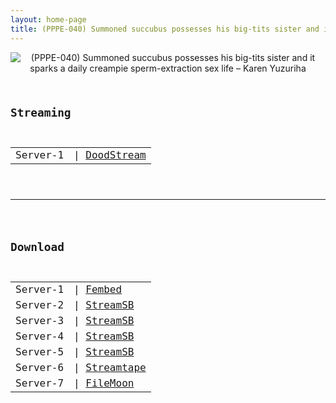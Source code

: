 ```yaml
---
layout: home-page
title: (PPPE-040) Summoned succubus possesses his big-tits sister and it sparks a daily creampie sperm-extraction sex life – Karen Yuzuriha
---
```

<center>
<img src="https://blogger.googleusercontent.com/img/b/R29vZ2xl/AVvXsEhopThH1HcUfTAUUFDDZ7crf-Roz29zu9MNFt_t7GpKKQHLgZ27exztPKQKfFG1nbYEAElkLYr_7lEshlhlZ1EjP8F2K5aHAaPBPBgFiU9jIELFbCtVM2v36IfE79WAr4AulxsAHVZutu6y_r1NGOVSvDEFxdeg5ZAkOWv8mpgmtZ4pZ4xGVnB1Ufkt/s1600/pppe040pl.jpg" alt="(PPPE-040) Summoned succubus possesses his big-tits sister and it sparks a daily creampie sperm-extraction sex life – Karen Yuzuriha">
</center>
<pre><code>
<h2>Streaming</h2>
<table><tbody>
<tr>
<td>Server-1</td>
<td>| <a href="https://dood.ws/e/wynpziahoc59i6g1znb9vcls4rsi6ru" target="_blank">DoodStream</a></td>
</tr>
</tbody></table>

<hr />

<h2>Download</h2>
<table><tbody>
<tr>
<td>Server-1</td>
<td>| <a href="https://watchjavnow.xyz/f/pzl5gum62qk7dm2" target="_blank">Fembed</a></td>
</tr>
<tr>
<td>Server-2</td>
<td>| <a href="https://javside.com/d/ejpgts2p9atz.html" target="_blank">StreamSB</a></td>
</tr>
<tr>
<td>Server-3</td>
<td>| <a href="https://sbfull.com/d/4vv75khycw6x.html" target="_blank">StreamSB</a></td>
</tr>
<tr>
<td>Server-4</td>
<td>| <a href="https://streamsb.net/d/g28txoryh3ag.html" target="_blank">StreamSB</a></td>
</tr>
<tr>
<td>Server-5</td>
<td>| <a href="https://streamsb.net/d/fx7d8kx07qmb.html" target="_blank">StreamSB</a></td>
</tr>
<tr>
<td>Server-6</td>
<td>| <a href="https://streamtape.com/v/09rDx1XW4jublpQ" target="_blank">Streamtape</a></td>
</tr>
<tr>
<td>Server-7</td>
<td>| <a href="https://filemoon.sx/d/xerbc1qghwkr" target="_blank">FileMoon</a></td>
</tr>
</tbody></table>
</code></pre>
